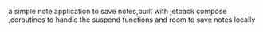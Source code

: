 a simple note application to save notes,built with jetpack compose ,coroutines to handle the suspend functions and room to save notes locally
